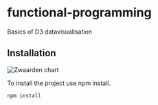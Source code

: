 # functional-programming
Basics of D3 datavisualisation

## Installation

![Zwaarden chart]('https://imgur.com/a/Tzt1Suh')

To install the project use npm install.

`npm install`

